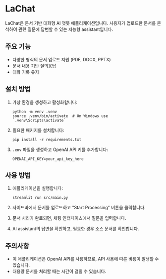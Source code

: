 # LaChat

LaChat은 문서 기반 대화형 AI 챗봇 애플리케이션입니다. 사용자가 업로드한 문서를 분석하여 관련 질문에 답변할 수 있는 지능형 assistant입니다.

## 주요 기능

- 다양한 형식의 문서 업로드 지원 (PDF, DOCX, PPTX)
- 문서 내용 기반 질의응답
- 대화 기록 유지

## 설치 방법

1. 가상 환경을 생성하고 활성화합니다:
   ```
   python -m venv .venv
   source .venv/bin/activate  # On Windows use `.venv\Scripts\activate`
   ```

2. 필요한 패키지를 설치합니다:
   ```
   pip install -r requirements.txt
   ```

3. `.env` 파일을 생성하고 OpenAI API 키를 추가합니다:
   ```
   OPENAI_API_KEY=your_api_key_here
   ```

## 사용 방법

1. 애플리케이션을 실행합니다:
   ```
   streamlit run src/main.py
   ```

2. 사이드바에서 문서를 업로드하고 "Start Processing" 버튼을 클릭합니다.

3. 문서 처리가 완료되면, 채팅 인터페이스에서 질문을 입력합니다.

4. AI assistant의 답변을 확인하고, 필요한 경우 소스 문서를 확인합니다.

## 주의사항

- 이 애플리케이션은 OpenAI API를 사용하므로, API 사용에 따른 비용이 발생할 수 있습니다.
- 대용량 문서를 처리할 때는 시간이 걸릴 수 있습니다.
